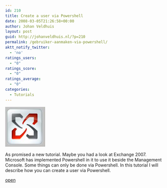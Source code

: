 ```yaml
---
id: 210
title: Create a user via Powershell
date: 2008-03-05T21:26:58+00:00
author: Johan Veldhuis
layout: post
guid: http://johanveldhuis.nl/?p=210
permalink: /gebruiker-aanmaken-via-powershell/
aktt_notify_twitter:
  - 'no'
ratings_users:
  - "0"
ratings_score:
  - "0"
ratings_average:
  - "0"
categories:
  - Tutorials
---
```

[![Powershell User](/wp-content/uploads/2008/03/psuser.thumbnail.jpg)](/wp-content/uploads/2008/03/psuser.jpg "Powershell User")

As promised a new tutorial. Maybe you had a look at Exchange 2007. Microsoft has implemented Powershell in it to use it beside the Management Console. Some things can only be done via Powershell. In this tutorial I will describe how you can create a user via Powershell.

[open](http://johanveldhuis.nl/?page_id=173)